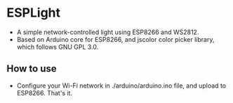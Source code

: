 # ESPLight
* A simple network-controlled light using ESP8266 and WS2812.
* Based on Arduino core for ESP8266, and jscolor color picker library, which follows GNU GPL 3.0.

## How to use
* Configure your Wi-Fi network in ./arduino/arduino.ino file, and upload to ESP8266. That's it.
